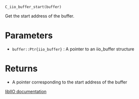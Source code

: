 ```
C_iio_buffer_start(buffer)
```

Get the start address of the buffer.

# Parameters

  * `buffer::Ptr{iio_buffer}` : A pointer to an iio_buffer structure

# Returns

  * A pointer corresponding to the start address of the buffer

[libIIO documentation](https://analogdevicesinc.github.io/libiio/master/libiio/group__Buffer.html#ga7fdacbfda79aa5120f34ea73ae2ea5ab)
